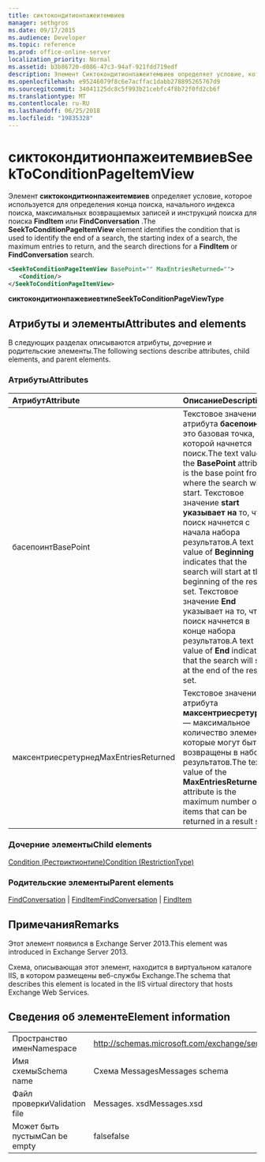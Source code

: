 ```yaml
---
title: сиктокондитионпажеитемвиев
manager: sethgros
ms.date: 09/17/2015
ms.audience: Developer
ms.topic: reference
ms.prod: office-online-server
localization_priority: Normal
ms.assetid: b3b86720-d086-47c3-94af-921fdd719edf
description: Элемент Сиктокондитионпажеитемвиев определяет условие, которое используется для определения конца поиска, начального индекса поиска, максимальных возвращаемых записей и инструкций поиска для поиска FindItem или FindConversation.
ms.openlocfilehash: e95246079f8c6e7acffac1dabb278895265767d9
ms.sourcegitcommit: 34041125dc8c5f993b21cebfc4f8b72f0fd2cb6f
ms.translationtype: MT
ms.contentlocale: ru-RU
ms.lasthandoff: 06/25/2018
ms.locfileid: "19835328"
---
```

# <a name="seektoconditionpageitemview"></a><span data-ttu-id="b3f9f-103">сиктокондитионпажеитемвиев</span><span class="sxs-lookup"><span data-stu-id="b3f9f-103">SeekToConditionPageItemView</span></span>

<span data-ttu-id="b3f9f-104">Элемент **сиктокондитионпажеитемвиев** определяет условие, которое используется для определения конца поиска, начального индекса поиска, максимальных возвращаемых записей и инструкций поиска для поиска **FindItem** или **FindConversation** .</span><span class="sxs-lookup"><span data-stu-id="b3f9f-104">The **SeekToConditionPageItemView** element identifies the condition that is used to identify the end of a search, the starting index of a search, the maximum entries to return, and the search directions for a **FindItem** or **FindConversation** search.</span></span> 
  
```XML
<SeekToConditionPageItemView BasePoint="" MaxEntriesReturned="">
   <Condition/>
</SeekToConditionPageItemView>
```

 <span data-ttu-id="b3f9f-105">**сиктокондитионпажевиевтипе**</span><span class="sxs-lookup"><span data-stu-id="b3f9f-105">**SeekToConditionPageViewType**</span></span>
## <a name="attributes-and-elements"></a><span data-ttu-id="b3f9f-106">Атрибуты и элементы</span><span class="sxs-lookup"><span data-stu-id="b3f9f-106">Attributes and elements</span></span>

<span data-ttu-id="b3f9f-107">В следующих разделах описываются атрибуты, дочерние и родительские элементы.</span><span class="sxs-lookup"><span data-stu-id="b3f9f-107">The following sections describe attributes, child elements, and parent elements.</span></span>
  
### <a name="attributes"></a><span data-ttu-id="b3f9f-108">Атрибуты</span><span class="sxs-lookup"><span data-stu-id="b3f9f-108">Attributes</span></span>

|<span data-ttu-id="b3f9f-109">**Атрибут**</span><span class="sxs-lookup"><span data-stu-id="b3f9f-109">**Attribute**</span></span>|<span data-ttu-id="b3f9f-110">**Описание**</span><span class="sxs-lookup"><span data-stu-id="b3f9f-110">**Description**</span></span>|
|:-----|:-----|
|<span data-ttu-id="b3f9f-111">басепоинт</span><span class="sxs-lookup"><span data-stu-id="b3f9f-111">BasePoint</span></span>  <br/> |<span data-ttu-id="b3f9f-112">Текстовое значение атрибута **басепоинт** — это базовая точка, с которой начнется поиск.</span><span class="sxs-lookup"><span data-stu-id="b3f9f-112">The text value of the **BasePoint** attribute is the base point from where the search will start.</span></span> <span data-ttu-id="b3f9f-113">Текстовое значение **start указывает на** то, что поиск начнется с начала набора результатов.</span><span class="sxs-lookup"><span data-stu-id="b3f9f-113">A text value of **Beginning** indicates that the search will start at the beginning of the result set.</span></span> <span data-ttu-id="b3f9f-114">Текстовое значение **End** указывает на то, что поиск начнется в конце набора результатов.</span><span class="sxs-lookup"><span data-stu-id="b3f9f-114">A text value of **End** indicates that the search will start at the end of the result set.</span></span>  <br/> |
|<span data-ttu-id="b3f9f-115">максентриесретурнед</span><span class="sxs-lookup"><span data-stu-id="b3f9f-115">MaxEntriesReturned</span></span>  <br/> |<span data-ttu-id="b3f9f-116">Текстовое значение атрибута **максентриесретурнед** — максимальное количество элементов, которые могут быть возвращены в наборе результатов.</span><span class="sxs-lookup"><span data-stu-id="b3f9f-116">The text value of the **MaxEntriesReturned** attribute is the maximum number of items that can be returned in a result set.</span></span>  <br/> |
   
### <a name="child-elements"></a><span data-ttu-id="b3f9f-117">Дочерние элементы</span><span class="sxs-lookup"><span data-stu-id="b3f9f-117">Child elements</span></span>

[<span data-ttu-id="b3f9f-118">Condition (Рестриктионтипе)</span><span class="sxs-lookup"><span data-stu-id="b3f9f-118">Condition (RestrictionType)</span></span>](condition-restrictiontype.md)
  
### <a name="parent-elements"></a><span data-ttu-id="b3f9f-119">Родительские элементы</span><span class="sxs-lookup"><span data-stu-id="b3f9f-119">Parent elements</span></span>

<span data-ttu-id="b3f9f-120">[FindConversation](findconversation.md) | [FindItem](finditem.md)</span><span class="sxs-lookup"><span data-stu-id="b3f9f-120">[FindConversation](findconversation.md) | [FindItem](finditem.md)</span></span>
  
## <a name="remarks"></a><span data-ttu-id="b3f9f-121">Примечания</span><span class="sxs-lookup"><span data-stu-id="b3f9f-121">Remarks</span></span>

<span data-ttu-id="b3f9f-122">Этот элемент появился в Exchange Server 2013.</span><span class="sxs-lookup"><span data-stu-id="b3f9f-122">This element was introduced in Exchange Server 2013.</span></span>
  
<span data-ttu-id="b3f9f-123">Схема, описывающая этот элемент, находится в виртуальном каталоге IIS, в котором размещены веб-службы Exchange.</span><span class="sxs-lookup"><span data-stu-id="b3f9f-123">The schema that describes this element is located in the IIS virtual directory that hosts Exchange Web Services.</span></span>
  
## <a name="element-information"></a><span data-ttu-id="b3f9f-124">Сведения об элементе</span><span class="sxs-lookup"><span data-stu-id="b3f9f-124">Element information</span></span>

|||
|:-----|:-----|
|<span data-ttu-id="b3f9f-125">Пространство имен</span><span class="sxs-lookup"><span data-stu-id="b3f9f-125">Namespace</span></span>  <br/> |http://schemas.microsoft.com/exchange/services/2006/messages  <br/> |
|<span data-ttu-id="b3f9f-126">Имя схемы</span><span class="sxs-lookup"><span data-stu-id="b3f9f-126">Schema name</span></span>  <br/> |<span data-ttu-id="b3f9f-127">Схема Messages</span><span class="sxs-lookup"><span data-stu-id="b3f9f-127">Messages schema</span></span>  <br/> |
|<span data-ttu-id="b3f9f-128">Файл проверки</span><span class="sxs-lookup"><span data-stu-id="b3f9f-128">Validation file</span></span>  <br/> |<span data-ttu-id="b3f9f-129">Messages. xsd</span><span class="sxs-lookup"><span data-stu-id="b3f9f-129">Messages.xsd</span></span>  <br/> |
|<span data-ttu-id="b3f9f-130">Может быть пустым</span><span class="sxs-lookup"><span data-stu-id="b3f9f-130">Can be empty</span></span>  <br/> |<span data-ttu-id="b3f9f-131">false</span><span class="sxs-lookup"><span data-stu-id="b3f9f-131">false</span></span>  <br/> |
   

